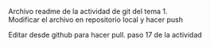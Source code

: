 Archivo readme de la actividad de git del tema 1.  
Modificar el archivo en repositorio local y hacer push

Editar desde github para hacer pull. paso 17 de la actividad
